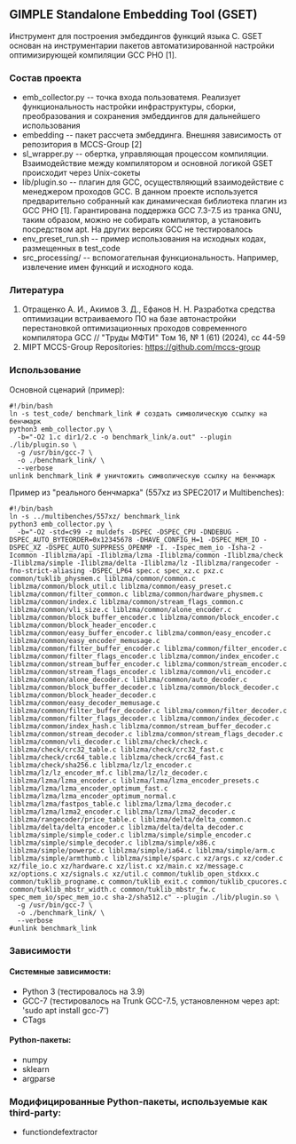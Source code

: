 ## GIMPLE Standalone Embedding Tool (GSET)
Инструмент для построения эмбеддингов функций языка C.
GSET основан на инструментарии пакетов автоматизированной настройки оптимизирующей компиляции GCC PHO [1].

### Состав проекта

- emb_collector.py -- точка входа пользоватемя. Реализует функциональность настройки инфраструктуры, сборки, преобразования и сохранения эмбеддингов для дальнейшего использования
- embedding -- пакет рассчета эмбеддинга. Внешняя зависимость от репозитория в MCCS-Group [2]
- sl_wrapper.py -- обертка, управляющая процессом компиляции. Взаимодействие между компилятором и основной логикой GSET происходит через Unix-сокеты
- lib/plugin.so -- плагин для GCC, осуществляющий взаимодействие с менеджером проходов GCC. В данном проекте используется предварительно собранный как динамическая библиотека плагин из GCC PHO [1].
Гарантирована поддержка GCC 7.3-7.5 из транка GNU, таким образом, можно не собирать компилятор, а установить посредством apt.
На других версиях GCC не тестировалось
- env_preset_run.sh -- пример использования на исходных кодах, размещенных в test_code
- src_processing/ -- вспомогательная функциональность. Например, извлечение имен функций и исходного кода.
### Литература
1) Отращенко А. И., Акимов З. Д., Ефанов Н. Н. Разработка средства оптимизации встраиваемого ПО на базе автонастройки перестановкой оптимизационных проходов современного компилятора GCC // "Труды МФТИ" Том 16, № 1 (61) (2024), cc 44-59
2) MIPT MCCS-Group Repositories: https://github.com/mccs-group

### Использование
Основной сценарий (пример):

```
#!/bin/bash
ln -s test_code/ benchmark_link # создать символическую ссылку на бенчмарк
python3 emb_collector.py \
  -b="-O2 1.c dir1/2.c -o benchmark_link/a.out" --plugin ./lib/plugin.so \
  -g /usr/bin/gcc-7 \
  -o ./benchmark_link/ \
  --verbose
unlink benchmark_link # уничтожить символическую ссылку на бенчмарк
```

Пример из "реального бенчмарка" (557xz из SPEC2017 и Multibenches):

```
#!/bin/bash
ln -s ../multibenches/557xz/ benchmark_link
python3 emb_collector.py \
  -b="-O2 -std=c99 -z muldefs -DSPEC -DSPEC_CPU -DNDEBUG -DSPEC_AUTO_BYTEORDER=0x12345678 -DHAVE_CONFIG_H=1 -DSPEC_MEM_IO -DSPEC_XZ -DSPEC_AUTO_SUPPRESS_OPENMP -I. -Ispec_mem_io -Isha-2 -Icommon -Iliblzma/api -Iliblzma/lzma -Iliblzma/common -Iliblzma/check -Iliblzma/simple -Iliblzma/delta -Iliblzma/lz -Iliblzma/rangecoder -fno-strict-aliasing -DSPEC_LP64 spec.c spec_xz.c pxz.c common/tuklib_physmem.c liblzma/common/common.c liblzma/common/block_util.c liblzma/common/easy_preset.c liblzma/common/filter_common.c liblzma/common/hardware_physmem.c liblzma/common/index.c liblzma/common/stream_flags_common.c liblzma/common/vli_size.c liblzma/common/alone_encoder.c liblzma/common/block_buffer_encoder.c liblzma/common/block_encoder.c liblzma/common/block_header_encoder.c liblzma/common/easy_buffer_encoder.c liblzma/common/easy_encoder.c liblzma/common/easy_encoder_memusage.c liblzma/common/filter_buffer_encoder.c liblzma/common/filter_encoder.c liblzma/common/filter_flags_encoder.c liblzma/common/index_encoder.c liblzma/common/stream_buffer_encoder.c liblzma/common/stream_encoder.c liblzma/common/stream_flags_encoder.c liblzma/common/vli_encoder.c liblzma/common/alone_decoder.c liblzma/common/auto_decoder.c liblzma/common/block_buffer_decoder.c liblzma/common/block_decoder.c liblzma/common/block_header_decoder.c liblzma/common/easy_decoder_memusage.c liblzma/common/filter_buffer_decoder.c liblzma/common/filter_decoder.c liblzma/common/filter_flags_decoder.c liblzma/common/index_decoder.c liblzma/common/index_hash.c liblzma/common/stream_buffer_decoder.c liblzma/common/stream_decoder.c liblzma/common/stream_flags_decoder.c liblzma/common/vli_decoder.c liblzma/check/check.c liblzma/check/crc32_table.c liblzma/check/crc32_fast.c liblzma/check/crc64_table.c liblzma/check/crc64_fast.c liblzma/check/sha256.c liblzma/lz/lz_encoder.c liblzma/lz/lz_encoder_mf.c liblzma/lz/lz_decoder.c liblzma/lzma/lzma_encoder.c liblzma/lzma/lzma_encoder_presets.c liblzma/lzma/lzma_encoder_optimum_fast.c liblzma/lzma/lzma_encoder_optimum_normal.c liblzma/lzma/fastpos_table.c liblzma/lzma/lzma_decoder.c liblzma/lzma/lzma2_encoder.c liblzma/lzma/lzma2_decoder.c liblzma/rangecoder/price_table.c liblzma/delta/delta_common.c liblzma/delta/delta_encoder.c liblzma/delta/delta_decoder.c liblzma/simple/simple_coder.c liblzma/simple/simple_encoder.c liblzma/simple/simple_decoder.c liblzma/simple/x86.c liblzma/simple/powerpc.c liblzma/simple/ia64.c liblzma/simple/arm.c liblzma/simple/armthumb.c liblzma/simple/sparc.c xz/args.c xz/coder.c xz/file_io.c xz/hardware.c xz/list.c xz/main.c xz/message.c xz/options.c xz/signals.c xz/util.c common/tuklib_open_stdxxx.c common/tuklib_progname.c common/tuklib_exit.c common/tuklib_cpucores.c common/tuklib_mbstr_width.c common/tuklib_mbstr_fw.c spec_mem_io/spec_mem_io.c sha-2/sha512.c" --plugin ./lib/plugin.so \
  -g /usr/bin/gcc-7 \
  -o ./benchmark_link/ \
  --verbose
#unlink benchmark_link

```

### Зависимости
#### Системные зависимости:
- Python 3 (тестировалось на 3.9)
- GCC-7 (тестировалось на Trunk GCC-7.5, установленном через apt: 'sudo apt install gcc-7')
- CTags

#### Python-пакеты:
- numpy
- sklearn
- argparse

### Модифицированные Python-пакеты, используемые как third-party:
- functiondefextractor 